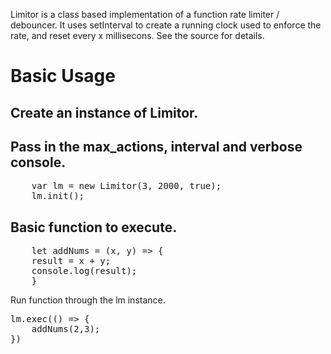 <p>
Limitor is a class based implementation of a function rate limiter / debouncer.
It uses setInterval to create a running clock used to enforce the rate, and reset every x millisecons.
See the source for details. 
</p>

# Basic Usage #
## Create an instance of Limitor. 
## Pass in the max_actions, interval and verbose console.
<pre>
    var lm = new Limitor(3, 2000, true);
    lm.init();
</pre>

## Basic function to execute.
<pre/>
    let addNums = (x, y) => {
    result = x + y;
    console.log(result);
    }
</pre>

Run function through the lm instance.
<pre>
lm.exec(() => {
    addNums(2,3);
})
</pre>

